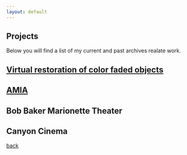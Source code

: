 ```yaml
---
layout: default
---
```


## Projects

Below you will find a list of my current and past archives realate work.

## [Virtual restoration of color faded objects](./virtual-restoration-of-color-faded-objects.html)



## [AMIA](./amia.html)



## Bob Baker Marionette Theater

## Canyon Cinema



[back](./)

